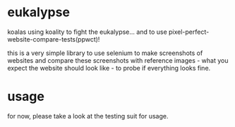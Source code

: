 eukalypse
=========

koalas using koality to fight the eukalypse... and to use pixel-perfect-website-compare-tests(ppwct)!

this is a very simple library to use selenium to make screenshots of websites and compare these screenshots with reference images - what you expect the website should look like - to probe if everything looks fine.


usage
=====

for now, please take a look at the testing suit for usage. 
